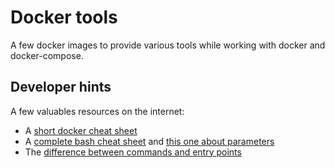 # Docker tools

A few docker images to provide various tools while working with docker and docker-compose.

## Developer hints

A few valuables resources on the internet:

- A [short docker cheat sheet](https://phoenixnap.com/kb/list-of-docker-commands-cheat-sheet)
- A [complete bash cheat sheet](https://devhints.io/bash) and [this one about parameters](http://mywiki.wooledge.org/BashGuide/Parameters)
- The [difference between commands and entry points](https://phoenixnap.com/kb/docker-cmd-vs-entrypoint)
